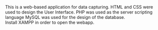 This is a web-based application for data capturing.
HTML and CSS were used to design the User Interface.
PHP was used as the server scripting language
MySQL was used for the design of the database.  
Install XAMPP in order to open the webapp.
